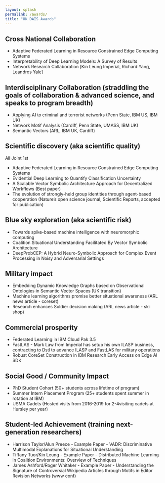 ```yaml
---
layout: splash
permalink: /awards/
title: "UK DAIS Awards"
---
```

## Cross National Collaboration
- Adaptive Federated Learning in Resource Constrained Edge Computing Systems
- Interpretability of Deep Learning Models: A Survey of Results
- Network Research Collaboration [Kin Leung Imperial, Richard Yang, Leandros Yale]

## Interdisciplinary Collaboration (straddling the goals of collaboration & advanced science, and speaks to program breadth)
- Applying AI to criminal and terrorist networks (Penn State, IBM US, IBM UK)
- Network Motif Analysis (Cardiff, Penn State, UMASS, IBM UK)
- Semantic Vectors (ARL, IBM UK, Cardiff)

## Scientific discovery (aka scientific quality)
All Joint 1st
- Adaptive Federated Learning in Resource Constrained Edge Computing Systems
- Evidential Deep Learning to Quantify Classification Uncertainty
- A Scalable Vector Symbolic Architecture Approach for Decentralized Workflows (Best paper)
- The evolution of strongly-held group identities through agent-based cooperation (Nature’s open science journal, Scientific Reports, accepted for publication)

## Blue sky exploration (aka scientific risk)
- Towards spike-based machine intelligence with neuromorphic computing
- Coalition Situational Understanding Facilitated By Vector Symbolic Architecture
- DeepProbCEP: A Hybrid Neuro-Symbolic Approach for Complex Event Processing in Noisy and Adversarial Settings

## Military impact
- Embedding Dynamic Knowledge Graphs based on Observational Ontologies in Semantic Vector Spaces (UK transition)
- Machine learning algorithms promise better situational awareness (ARL news article - coreset)
- Research enhances Soldier decision making (ARL news article - ski shop)

## Commercial prosperity
- Federated Learning in IBM Cloud Pak 3.5
- FastLAS - Mark Law from Imperial has setup his own ILASP business, contracting to Dstl to advance ILASP and FastLAS for military operations
- Robust CoreSet Construction in IBM Research Early Access on Edge AI SDK

## Social Good / Community Impact
- PhD Student Cohort (50+ students across lifetime of program)
- Summer Intern Placement Program (25+ students spent summer in rotation at IBM)
- USMA Cadets (Hosted visits from 2016-2019 for 2-4visiting cadets at Hursley per year)

## Student-led Achievement (training next-generation researchers)
- Harrison Taylor/Alun Preece - Example Paper - VADR: Discriminative Multimodal Explanations for Situational Understanding
- Tiffany Tuor/Kin Leung - Example Paper - Distributed Machine Learning in Coalition Environments: Overview of Techniques
- James Ashford/Roger Whitaker - Example Paper - Understanding the Signature of Controversial Wikipedia Articles through Motifs in Editor Revision Networks (www conf)
